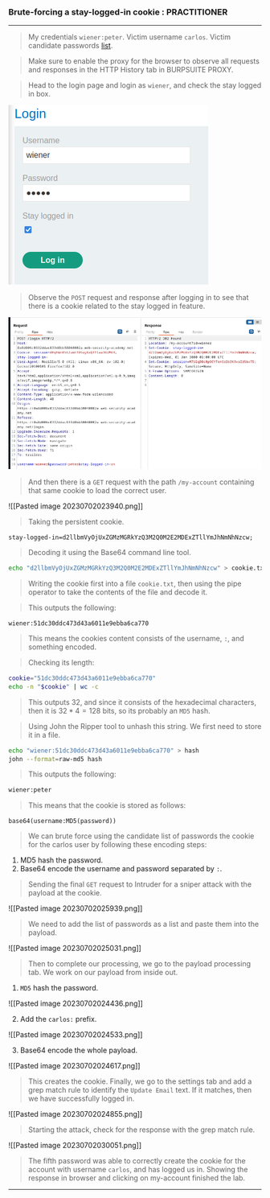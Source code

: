 ### Brute-forcing a stay-logged-in cookie : PRACTITIONER

---

> My credentials `wiener:peter`.
> Victim username `carlos`.
> Victim candidate passwords [list](https://portswigger.net/web-security/authentication/auth-lab-passwords).

> Make sure to enable the proxy for the browser to observe all requests and responses in the HTTP History tab in BURPSUITE PROXY.

> Head to the login page and login as `wiener`, and check the stay logged in box.

![lab10-login](./screenshots/lab10-login.png)

> Observe the `POST` request and response after logging in to see that there is a cookie related to the stay logged in feature.

![lab10-cookie](./screenshots/lab10-cookie.png)

> And then there is a `GET` request with the path `/my-account` containing that same cookie to load the correct user.

![[Pasted image 20230702023940.png]]

> Taking the persistent cookie.
```
stay-logged-in=d2llbmVyOjUxZGMzMGRkYzQ3M2Q0M2E2MDExZTllYmJhNmNhNzcw;
```

> Decoding it using the Base64 command line tool.
``` bash
echo "d2llbmVyOjUxZGMzMGRkYzQ3M2Q0M2E2MDExZTllYmJhNmNhNzcw" > cookie.txt | base64 cookie.txt -d
```
> Writing the cookie first into a file `cookie.txt`, then using the pipe operator to take the contents of the file and decode it.

> This outputs the following:
```
wiener:51dc30ddc473d43a6011e9ebba6ca770
```
> This means the cookies content consists of the username, `:`, and something encoded.

> Checking its length: 
```bash
cookie="51dc30ddc473d43a6011e9ebba6ca770" 
echo -n "$cookie" | wc -c
```
> This outputs 32, and since it consists of the hexadecimal characters, then it is $32*4=128$ bits, so its probably an `MD5` hash.

> Using John the Ripper tool to unhash this string. We first need to store it in a file.
```bash
echo "wiener:51dc30ddc473d43a6011e9ebba6ca770" > hash
john --format=raw-md5 hash
```
> This outputs the following:
```bash
wiener:peter
```

> This means that the cookie is stored as follows:
```
base64(username:MD5(password))
```

> We can brute force using the candidate list of passwords the cookie for the carlos user by following these encoding steps:

1. MD5 hash the password.
2. Base64 encode the username and password separated by `:`.

> Sending the final `GET` request to Intruder for a sniper attack with the payload at the cookie.

![[Pasted image 20230702025939.png]]

> We need to add the list of passwords as a list and paste them into the payload.

![[Pasted image 20230702025031.png]]

> Then to complete our processing, we go to the payload processing tab. We work on our payload from inside out.

1. `MD5` hash the password.

![[Pasted image 20230702024436.png]]

2. Add the `carlos:` prefix.

![[Pasted image 20230702024533.png]]

3. Base64 encode the whole payload.

![[Pasted image 20230702024617.png]]

> This creates the cookie.
> Finally, we go to the settings tab and add a grep match rule to identify the `Update Email` text.
> If it matches, then we have successfully logged in.

![[Pasted image 20230702024855.png]]

> Starting the attack, check for the response with the grep match rule.

![[Pasted image 20230702030051.png]]
> The fifth password was able to correctly create the cookie for the account with username `carlos`, and has logged us in.
> Showing the response in browser and clicking on my-account finished the lab.

---
